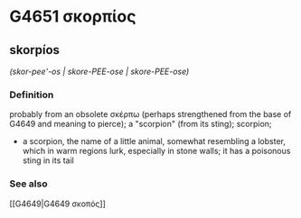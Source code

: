 # G4651 σκορπίος

## skorpíos

_(skor-pee'-os | skore-PEE-ose | skore-PEE-ose)_

### Definition

probably from an obsolete σκέρπω (perhaps strengthened from the base of G4649 and meaning to pierce); a "scorpion" (from its sting); scorpion; 

- a scorpion, the name of a little animal, somewhat resembling a lobster, which in warm regions lurk, especially in stone walls; it has a poisonous sting in its tail

### See also

[[G4649|G4649 σκοπός]]
